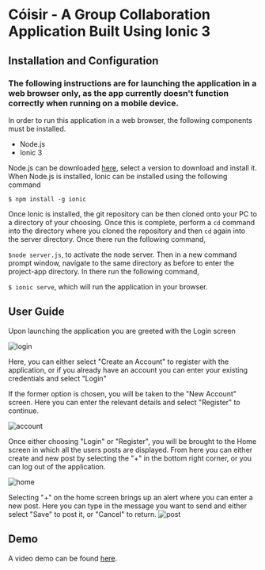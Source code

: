 # Cóisir - A Group Collaboration Application Built Using Ionic 3

## Installation and Configuration

### The following instructions are for launching the application in a web browser only, as the app currently doesn't function correctly when running on a mobile device.

In order to run this application in a  web browser, the following components must be installed. 

* Node.js
* Ionic 3

Node.js can be downloaded [here](http://nodejs.org/), select a version to download and install it. When Node.js is installed, Ionic can be installed using the following command

`$ npm install -g ionic`

Once Ionic is installed, the git repository can be then cloned onto your PC to a directory of your choosing. Once this is complete, perform a `cd` command into the directory where you cloned the repository and then `cd` again into the server directory. Once there run the following command,

`$node server.js`, to activate the node server. Then in a new command prompt window, navigate to the same directory as before to enter the project-app directory. In there run the following command,

`$ ionic serve`, which will run the application in your browser.

## User Guide

Upon launching the application you are greeted with the Login screen

![login](https://i.imgur.com/OIhkkXq.png)

Here, you can either select "Create an Account" to register with the application, or if you already have an account you can enter your existing credentials and select "Login"

If the former option is chosen, you will be taken to the "New Account" screen. Here you can enter the relevant details and select "Register" to continue.

![account](https://i.imgur.com/Ej95IJs.png)

Once either choosing "Login" or "Register", you will be brought to the Home screen in which all the users posts are displayed. From here you can either create and new post by selecting the "+" in the bottom right corner, or you can log out of the application.

![home](https://i.imgur.com/jloZKL4.png)

Selecting "+" on the home screen brings up an alert where you can enter a new post. Here you can type in the message you want to send and either select "Save" to post it, or "Cancel" to return.
![post](https://i.imgur.com/RAxG86K.png)

## Demo

A video demo can be found [here](https://www.youtube.com/watch?v=GF2kqOdxK3E).
